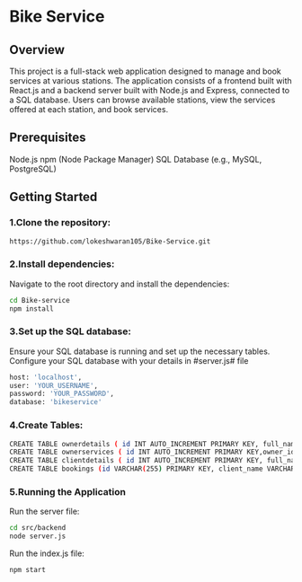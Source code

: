 # Bike Service 
## Overview ##
This project is a full-stack web application designed to manage and book services at various stations. The application consists of a frontend built with React.js and a backend server built with Node.js and Express, connected to a SQL database. Users can browse available stations, view the services offered at each station, and book services.
<br/>
## Prerequisites ##
Node.js
npm (Node Package Manager)
SQL Database (e.g., MySQL, PostgreSQL)
<br/>
## Getting Started ##
### 1.Clone the repository: ###
```bash
https://github.com/lokeshwaran105/Bike-Service.git
```

### 2.Install dependencies: ###
Navigate to the root directory and install the dependencies:
```bash
cd Bike-service
npm install
```

### 3.Set up the SQL database: ###
Ensure your SQL database is running and set up the necessary tables. Configure your SQL database with your details in #server.js# file
```bash
host: 'localhost',
user: 'YOUR_USERNAME',
password: 'YOUR_PASSWORD',
database: 'bikeservice'
```

### 4.Create Tables: ###
```bash
CREATE TABLE ownerdetails ( id INT AUTO_INCREMENT PRIMARY KEY, full_name VARCHAR(255) not null, email VARCHAR(255) NOT NULL UNIQUE, phone_no VARCHAR(255) not null UNIQUE, owner_id VARCHAR(255) not null UNIQUE, n_pass VARCHAR(255) not null, c_pass VARCHAR(255) not null, city VARCHAR(255) not null, station_name VARCHAR(255));
CREATE TABLE ownerservices ( id INT AUTO_INCREMENT PRIMARY KEY,owner_id VARCHAR(255), service_name VARCHAR(255) NOT NULL, service_desc VARCHAR(255), service_price DECIMAL(10, 2),FOREIGN KEY (owner_id) REFERENCES ownerdetails(owner_id));
CREATE TABLE clientdetails ( id INT AUTO_INCREMENT PRIMARY KEY, full_name VARCHAR(255) not null, email VARCHAR(255) NOT NULL UNIQUE, phone_no VARCHAR(255) not null UNIQUE, client_id VARCHAR(255) not null UNIQUE, n_pass VARCHAR(255) not null, c_pass VARCHAR(255) not null, city VARCHAR(255) not null);
CREATE TABLE bookings (id VARCHAR(255) PRIMARY KEY, client_name VARCHAR(255) NOT NULL, bike_no VARCHAR(255) NOT NULL, bike_regno VARCHAR(255) NOT NULL, phone_no VARCHAR(255) NOT NULL, address VARCHAR(255) NOT NULL, station_name VARCHAR(255) NOT NULL, owner_id VARCHAR(255) NOT NULL, booked_date VARCHAR(255) NOT NULL, service_name VARCHAR(255) NOT NULL, client_id VARCHAR(255) NOT NULL);
```

### 5.Running the Application ###

Run the server file:
```bash
cd src/backend
node server.js
```

Run the index.js file:
```bash
npm start
```







